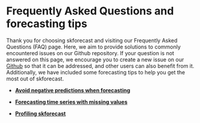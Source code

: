 # Frequently Asked Questions and forecasting tips

Thank you for choosing skforecast and visiting our Frequently Asked Questions (FAQ) page. Here, we aim to provide solutions to commonly encountered issues on our Github repository. If your question is not answered on this page, we encourage you to create a new issue on our [Github](https://github.com/JoaquinAmatRodrigo/skforecast/issues) so that it can be addressed, and other users can also benefit from it. Additionally, we have included some forecasting tips to help you get the most out of skforecast.


+ [**Avoid negative predictions when forecasting**](https://joaquinamatrodrigo.github.io/skforecast/latest/faq/non-negative-predictions.html)

+ [**Forecasting time series with missing values**](https://joaquinamatrodrigo.github.io/skforecast/latest/faq/forecasting-time-series-with-missing-values.html)

+ [**Profiling skforecast**](https://joaquinamatrodrigo.github.io/skforecast/latest/faq/profiling-skforecast.html)